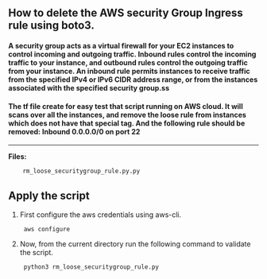 ## How to delete the  AWS security Group Ingress  rule  using boto3.

#### A security group acts as a virtual firewall for your EC2 instances to control incoming and outgoing traffic. Inbound rules control the incoming traffic to your instance, and outbound rules control the outgoing traffic from your instance. An inbound rule permits instances to receive traffic from the specified IPv4 or IPv6 CIDR address range, or from the instances associated with the specified security group.ss

#### The tf file create for easy test that script running on AWS cloud. It will scans over all the instances, and remove the loose rule from instances which does not have that special tag. And the following rule should be removed: Inbound 0.0.0.0/0 on port 22
-------------

**Files:** 
```
    rm_loose_securitygroup_rule.py.py
```

## Apply the script

1. First configure the aws credentials using aws-cli.

        aws configure

2. Now, from the current directory run the following command to validate the script.

        python3 rm_loose_securitygroup_rule.py
